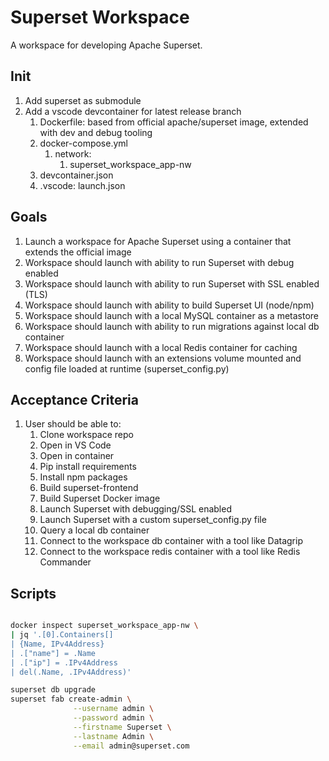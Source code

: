 # Superset Workspace

A workspace for developing Apache Superset.

## Init

1. Add superset as submodule
2. Add a vscode devcontainer for latest release branch
   1. Dockerfile: based from official apache/superset image, extended with dev and debug tooling
   2. docker-compose.yml
      1. network:
         1. superset_workspace_app-nw
   3. devcontainer.json
   4. .vscode: launch.json

## Goals

1. Launch a workspace for Apache Superset using a container that extends the official image
2. Workspace should launch with ability to run Superset with debug enabled
3. Workspace should launch with ability to run Superset with SSL enabled (TLS)
4. Workspace should launch with ability to build Superset UI (node/npm)
5. Workspace should launch with a local MySQL container as a metastore
6. Workspace should launch with ability to run migrations against local db container
7. Workspace should launch with a local Redis container for caching
8. Workspace should launch with an extensions volume mounted and config file loaded at runtime (superset_config.py)

## Acceptance Criteria

1. User should be able to:
   1. Clone workspace repo
   2. Open in VS Code
   3. Open in container
   4. Pip install requirements
   5. Install npm packages
   6. Build superset-frontend
   7. Build Superset Docker image
   8. Launch Superset with debugging/SSL enabled
   9. Launch Superset with a custom superset_config.py file
   10. Query a local db container
   11. Connect to the workspace db container with a tool like Datagrip
   12. Connect to the workspace redis container with a tool like Redis Commander

## Scripts

```bash

docker inspect superset_workspace_app-nw \
| jq '.[0].Containers[] 
| {Name, IPv4Address} 
| .["name"] = .Name
| .["ip"] = .IPv4Address 
| del(.Name, .IPv4Address)'

superset db upgrade
superset fab create-admin \
              --username admin \
              --password admin \
              --firstname Superset \
              --lastname Admin \
              --email admin@superset.com
              
```
